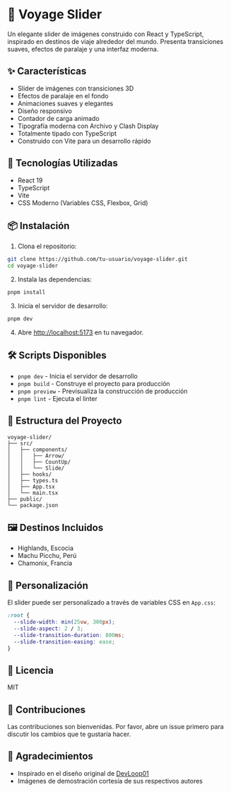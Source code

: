 # 🌄 Voyage Slider

Un elegante slider de imágenes construido con React y TypeScript, inspirado en destinos de viaje alrededor del mundo. Presenta transiciones suaves, efectos de paralaje y una interfaz moderna.

## ✨ Características

- Slider de imágenes con transiciones 3D
- Efectos de paralaje en el fondo
- Animaciones suaves y elegantes
- Diseño responsivo
- Contador de carga animado
- Tipografía moderna con Archivo y Clash Display
- Totalmente tipado con TypeScript
- Construido con Vite para un desarrollo rápido

## 🚀 Tecnologías Utilizadas

- React 19
- TypeScript
- Vite
- CSS Moderno (Variables CSS, Flexbox, Grid)

## 📦 Instalación

1. Clona el repositorio:

```bash
git clone https://github.com/tu-usuario/voyage-slider.git
cd voyage-slider
```

2. Instala las dependencias:

```bash
pnpm install
```

3. Inicia el servidor de desarrollo:

```bash
pnpm dev
```

4. Abre [http://localhost:5173](http://localhost:5173) en tu navegador.

## 🛠️ Scripts Disponibles

- `pnpm dev` - Inicia el servidor de desarrollo
- `pnpm build` - Construye el proyecto para producción
- `pnpm preview` - Previsualiza la construcción de producción
- `pnpm lint` - Ejecuta el linter

## 🎨 Estructura del Proyecto

```
voyage-slider/
├── src/
│   ├── components/
│   │   ├── Arrow/
│   │   ├── CountUp/
│   │   └── Slide/
│   ├── hooks/
│   ├── types.ts
│   ├── App.tsx
│   └── main.tsx
├── public/
└── package.json
```

## 🖼️ Destinos Incluidos

- Highlands, Escocia
- Machu Picchu, Perú
- Chamonix, Francia

## 🔧 Personalización

El slider puede ser personalizado a través de variables CSS en `App.css`:

```css
:root {
  --slide-width: min(25vw, 300px);
  --slide-aspect: 2 / 3;
  --slide-transition-duration: 800ms;
  --slide-transition-easing: ease;
}
```

## 📝 Licencia

MIT

## 🤝 Contribuciones

Las contribuciones son bienvenidas. Por favor, abre un issue primero para discutir los cambios que te gustaría hacer.

## 💐 Agradecimientos

- Inspirado en el diseño original de [DevLoop01](https://github.com/devloop01)
- Imágenes de demostración cortesía de sus respectivos autores
